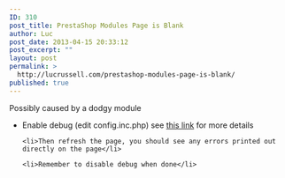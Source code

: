 ```yaml
---
ID: 310
post_title: PrestaShop Modules Page is Blank
author: Luc
post_date: 2013-04-15 20:33:12
post_excerpt: ""
layout: post
permalink: >
  http://lucrussell.com/prestashop-modules-page-is-blank/
published: true
---
```


Possibly caused by a dodgy module
<ul>
	<li>Enable debug (edit config.inc.php) see <a href="http://www.inmotionhosting.com/support/edu/prestashop-15/set-configure-catalog-modes/enable-error-reporting">this link</a> for more details</li>

	<li>Then refresh the page, you should see any errors printed out directly on the page</li>

	<li>Remember to disable debug when done</li>

</ul>